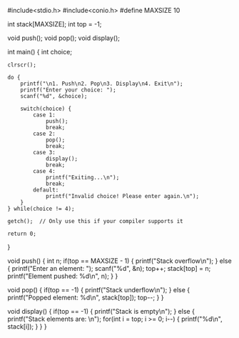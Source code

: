 #include<stdio.h>
#include<conio.h>
#define MAXSIZE 10

int stack[MAXSIZE];
int top = -1;

void push();
void pop();
void display();

int main() {
    int choice;

    clrscr();  

    do {
        printf("\n1. Push\n2. Pop\n3. Display\n4. Exit\n");
        printf("Enter your choice: ");
        scanf("%d", &choice);

        switch(choice) {
            case 1:
                push();
                break;
            case 2:
                pop();
                break;
            case 3:
                display();
                break;
            case 4:
                printf("Exiting...\n");
                break;
            default:
                printf("Invalid choice! Please enter again.\n");
        }
    } while(choice != 4);

    getch();  // Only use this if your compiler supports it

    return 0;
}

void push() {
    int n;
    if(top == MAXSIZE - 1) {
        printf("Stack overflow\n");
    } else {
        printf("Enter an element: ");
        scanf("%d", &n);
        top++;
        stack[top] = n;
        printf("Element pushed: %d\n", n);
    }
}

void pop() {
    if(top == -1) {
        printf("Stack underflow\n");
    } else {
        printf("Popped element: %d\n", stack[top]);
        top--;
    }
}

void display() {
    if(top == -1) {
        printf("Stack is empty\n");
    } else {
        printf("Stack elements are: \n");
        for(int i = top; i >= 0; i--) {
            printf("%d\n", stack[i]);
        }
    }
}
